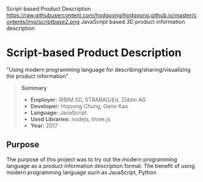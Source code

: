 Script-based Product Description
https://raw.githubusercontent.com/hodgoong/hodgoong.github.io/master/contents/img/scriptbase2.png
JavaScript based 3D product information description

# Script-based Product Description
"Using modern programming language for describing/sharing/visualizing the product information"

> **Summary**
> - **Employer:**  @BIM.5D, STRABAG/Ed. Züblin AG
> - **Developer:** Hojoong Chung, Gene Kao
> - **Language:** JavaScript
> - **Used Libraries:** nodejs, three.js
> - **Year:** 2017

## Purpose
The purpose of this project was to try out the modern programming language as a product information description format. The benefit of using modern programming language such as JavaScript, Python 
